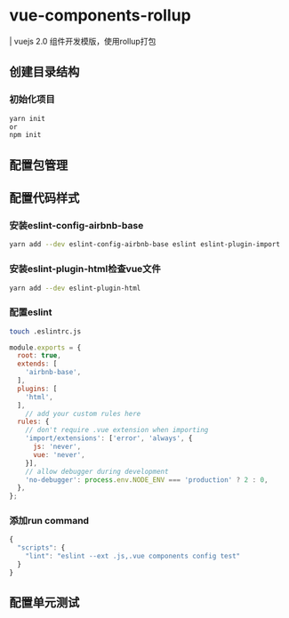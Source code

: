 # vue-components-rollup
| vuejs 2.0 组件开发模版，使用rollup打包

## 创建目录结构

###  初始化项目
``` bash
yarn init
or
npm init
```

## 配置包管理

## 配置代码样式

### 安装eslint-config-airbnb-base
``` bash
yarn add --dev eslint-config-airbnb-base eslint eslint-plugin-import
```

### 安装eslint-plugin-html检查vue文件
``` bash
yarn add --dev eslint-plugin-html
```

### 配置eslint
``` bash
touch .eslintrc.js
```

``` javascript
module.exports = {
  root: true,
  extends: [
    'airbnb-base',
  ],
  plugins: [
    'html',
  ],
    // add your custom rules here
  rules: {
    // don't require .vue extension when importing
    'import/extensions': ['error', 'always', {
      js: 'never',
      vue: 'never',
    }],
    // allow debugger during development
    'no-debugger': process.env.NODE_ENV === 'production' ? 2 : 0,
  },
};
```
### 添加run command
``` javascript
{
  "scripts": {
    "lint": "eslint --ext .js,.vue components config test"
  }
}
```
## 配置单元测试
